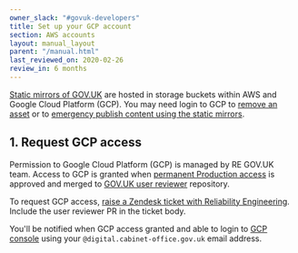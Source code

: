 ```yaml
---
owner_slack: "#govuk-developers"
title: Set up your GCP account
section: AWS accounts
layout: manual_layout
parent: "/manual.html"
last_reviewed_on: 2020-02-26
review_in: 6 months
---
```


[Static mirrors of GOV.UK](/manual/fall-back-to-mirror.html) are hosted in storage buckets within AWS and Google Cloud Platform (GCP). You may need login to GCP to [remove an asset](/manual/howto-manually-remove-assets.html) or to [emergency publish content using the static mirrors](/manual/fall-back-to-mirror.html#emergency-publishing-using-the-static-mirror).

## 1. Request GCP access

Permission to Google Cloud Platform (GCP) is managed by RE GOV.UK team. Access to GCP is granted when [permanent Production access](manual/rules-for-getting-production-access.html) is approved and merged to 
[GOV.UK user reviewer](https://github.com/alphagov/govuk-user-reviewer) repository. 

To request GCP access, [raise a Zendesk ticket with Reliability Engineering](https://docs.publishing.service.gov.uk/manual/raising-issues-with-reliability-engineering.html#raising-a-zendesk-ticket-with-reliability-engineering). Include the user reviewer PR in the ticket body.

You'll be notified when GCP access granted and able to login to [GCP console](https://console.cloud.google.com/) using your `@digital.cabinet-office.gov.uk` email address. 
